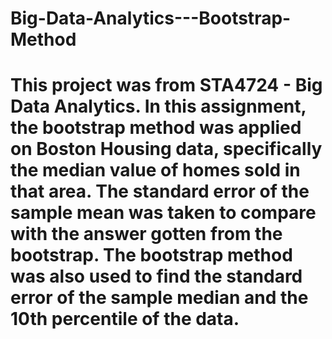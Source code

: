 # Big-Data-Analytics---Bootstrap-Method

# This project was from STA4724 - Big Data Analytics. In this assignment, the bootstrap method was applied on Boston Housing data, specifically the median value of homes sold in that area. The standard error of the sample mean was taken to compare with the answer gotten from the bootstrap. The bootstrap method was also used to find the standard error of the sample median and the 10th percentile of the data.
